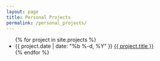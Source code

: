 ```yaml
---
layout: page
title: Personal Projects
permalink: /personal_projects/
---
```


<div class="home">

  <ul class="posts">
    {% for project in site.projects %}
      <li>
        <span class="post-date">{{ project.date | date: "%b %-d, %Y" }}</span>
        <a class="post-link" href="{{ post.url | prepend: site.baseurl }}">{{ project.title }}</a>
      </li>
    {% endfor %}
  </ul>

</div>


